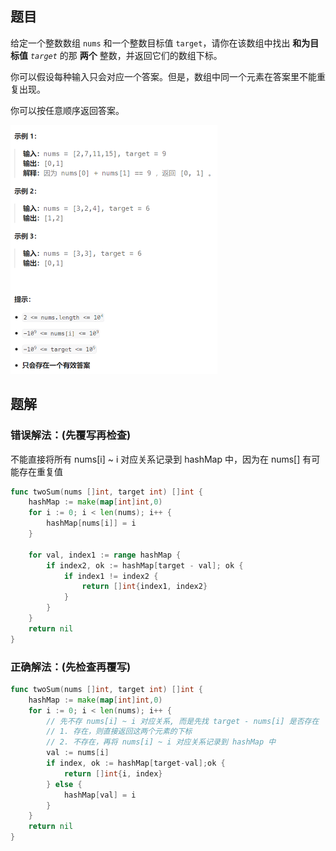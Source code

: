 ## 题目

给定一个整数数组 `nums` 和一个整数目标值 `target`，请你在该数组中找出 **和为目标值** *`target`* 的那 **两个** 整数，并返回它们的数组下标。

你可以假设每种输入只会对应一个答案。但是，数组中同一个元素在答案里不能重复出现。

你可以按任意顺序返回答案。

<img src="5-1.两数之和.assets/image-20240224193237593.png" alt="image-20240224193237593" style="zoom:50%;" />

## 题解

### 错误解法：(先覆写再检查)

不能直接将所有 nums[i] ~ i 对应关系记录到 hashMap 中，因为在 nums[] 有可能存在重复值

```go
func twoSum(nums []int, target int) []int {
    hashMap := make(map[int]int,0)
    for i := 0; i < len(nums); i++ {
        hashMap[nums[i]] = i
    }

    for val, index1 := range hashMap {
        if index2, ok := hashMap[target - val]; ok {
            if index1 != index2 {
                return []int{index1, index2}
            }
        }
    }
    return nil
}
```

### 正确解法：(先检查再覆写)

```go
func twoSum(nums []int, target int) []int {
    hashMap := make(map[int]int,0)
    for i := 0; i < len(nums); i++ {
        // 先不存 nums[i] ~ i 对应关系, 而是先找 target - nums[i] 是否存在
        // 1. 存在，则直接返回这两个元素的下标
        // 2. 不存在，再将 nums[i] ~ i 对应关系记录到 hashMap 中
        val := nums[i]
        if index, ok := hashMap[target-val];ok {
            return []int{i, index}
        } else {
            hashMap[val] = i
        }
    }
    return nil
}
```

